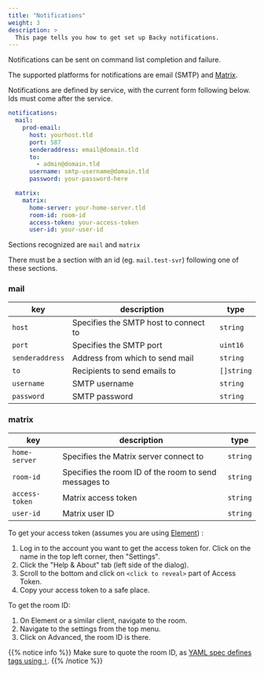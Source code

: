 ```yaml
---
title: "Notifications"
weight: 3
description: >
  This page tells you how to get set up Backy notifications.
---
```



Notifications can be sent on command list completion and failure.

The supported platforms for notifications are email (SMTP) and [Matrix](https://matrix.org/).

Notifications are defined by service, with the current form following below. Ids must come after the service.

```yaml
notifications:
  mail:
    prod-email:
      host: yourhost.tld
      port: 587
      senderaddress: email@domain.tld
      to:
        - admin@domain.tld
      username: smtp-username@domain.tld
      password: your-password-here

  matrix:
    matrix:
      home-server: your-home-server.tld
      room-id: room-id
      access-token: your-access-token
      user-id: your-user-id
```

Sections recognized are `mail` and `matrix`

There must be a section with an id (eg. `mail.test-svr`) following one of these sections.

### mail

| key | description | type
| --- | --- | ---
| `host` | Specifies the SMTP host to connect to | `string`
| `port` | Specifies the SMTP port | `uint16`
| `senderaddress` | Address from which to send mail | `string`
| `to` | Recipients to send emails to | `[]string`
| `username` | SMTP username | `string`
| `password` | SMTP password | `string`

### matrix

| key | description | type
| --- | --- | ---
| `home-server` | Specifies the Matrix server connect to | `string`
| `room-id` | Specifies the room ID of the room to send messages to | `string`
| `access-token` | Matrix access token | `string`
| `user-id` | Matrix user ID | `string`

To get your access token (assumes you are using [Element](https://element.io/)) :

1. Log in to the account you want to get the access token for. Click on the name in the top left corner, then "Settings".
2. Click the "Help & About" tab (left side of the dialog).
3. Scroll to the bottom and click on `<click to reveal>` part of Access Token.
4. Copy your access token to a safe place.

To get the room ID:

1. On Element or a similar client, navigate to the room.
2. Navigate to the settings from the top menu.
3. Click on Advanced, the room ID is there.

{{% notice info %}}
Make sure to quote the room ID, as [YAML spec defines tags using `!`](https://yaml.org/spec/1.2.2/#3212-tags).
{{% /notice %}}
